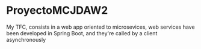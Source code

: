 # ProyectoMCJDAW2
My TFC, consists in a web app oriented to microsevices, web services have been developed in Spring Boot, and they're called by a client asynchronously
